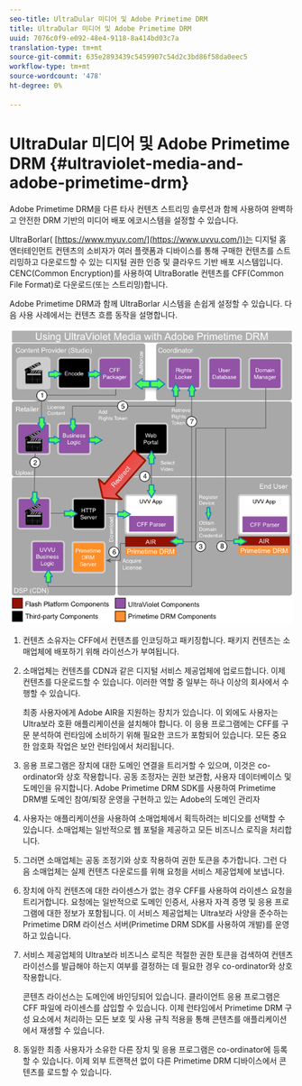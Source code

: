 ```yaml
---
seo-title: UltraDular 미디어 및 Adobe Primetime DRM
title: UltraDular 미디어 및 Adobe Primetime DRM
uuid: 7076c0f9-e092-48e4-9118-8a414bd03c7a
translation-type: tm+mt
source-git-commit: 635e2893439c5459907c54d2c3bd86f58da0eec5
workflow-type: tm+mt
source-wordcount: '478'
ht-degree: 0%

---
```



# UltraDular 미디어 및 Adobe Primetime DRM {#ultraviolet-media-and-adobe-primetime-drm}

Adobe Primetime DRM을 다른 타사 컨텐츠 스트리밍 솔루션과 함께 사용하여 완벽하고 안전한 DRM 기반의 미디어 배포 에코시스템을 설정할 수 있습니다.

UltraBorlar( [https://www.myuv.com/](https://www.uvvu.com/))는 디지털 홈 엔터테인먼트 컨텐츠의 소비자가 여러 플랫폼과 디바이스를 통해 구매한 컨텐츠를 스트리밍하고 다운로드할 수 있는 디지털 권한 인증 및 클라우드 기반 배포 시스템입니다. CENC(Common Encryption)를 사용하여 UltraBoratle 컨텐츠를 CFF(Common File Format)로 다운로드(또는 스트리밍)합니다.

Adobe Primetime DRM과 함께 UltraBorlar 시스템을 손쉽게 설정할 수 있습니다. 다음 사용 사례에서는 컨텐츠 흐름 동작을 설명합니다.

<!--<a id="fig_cxy_dc2_44"></a>-->

![](assets/AdobeUV_web.png)

1. 컨텐츠 소유자는 CFF에서 컨텐츠를 인코딩하고 패키징합니다. 패키지 컨텐츠는 소매업체에 배포하기 위해 라이선스가 부여됩니다.
1. 소매업체는 컨텐츠를 CDN과 같은 디지털 서비스 제공업체에 업로드합니다. 이제 컨텐츠를 다운로드할 수 있습니다. 이러한 역할 중 일부는 하나 이상의 회사에서 수행할 수 있습니다.

   최종 사용자에게 Adobe AIR을 지원하는 장치가 있습니다. 이 외에도 사용자는 Ultra보라 호환 애플리케이션을 설치해야 합니다. 이 응용 프로그램에는 CFF를 구문 분석하여 런타임에 소비하기 위해 필요한 코드가 포함되어 있습니다. 모든 중요한 암호화 작업은 보안 런타임에서 처리됩니다.
1. 응용 프로그램은 장치에 대한 도메인 연결을 트리거할 수 있으며, 이것은 co-ordinator와 상호 작용합니다. 공동 조정자는 권한 보관함, 사용자 데이터베이스 및 도메인을 유지합니다. Adobe Primetime DRM SDK를 사용하여 Primetime DRM별 도메인 참여/퇴장 운영을 구현하고 있는 Adobe의 도메인 관리자
1. 사용자는 애플리케이션을 사용하여 소매업체에서 획득하려는 비디오를 선택할 수 있습니다. 소매업체는 일반적으로 웹 포털을 제공하고 모든 비즈니스 로직을 처리합니다.
1. 그러면 소매업체는 공동 조정기와 상호 작용하여 권한 토큰을 추가합니다. 그런 다음 소매업체는 실제 컨텐츠 다운로드를 위해 요청을 서비스 제공업체에 보냅니다.
1. 장치에 아직 컨텐츠에 대한 라이센스가 없는 경우 CFF를 사용하여 라이센스 요청을 트리거합니다. 요청에는 일반적으로 도메인 인증서, 사용자 자격 증명 및 응용 프로그램에 대한 정보가 포함됩니다. 이 서비스 제공업체는 Ultra보라 사양을 준수하는 Primetime DRM 라이선스 서버(Primetime DRM SDK를 사용하여 개발)를 운영하고 있습니다.
1. 서비스 제공업체의 Ultra보라 비즈니스 로직은 적절한 권한 토큰을 검색하여 컨텐츠 라이선스를 발급해야 하는지 여부를 결정하는 데 필요한 경우 co-ordinator와 상호 작용합니다.

   콘텐츠 라이선스는 도메인에 바인딩되어 있습니다. 클라이언트 응용 프로그램은 CFF 파일에 라이센스를 삽입할 수 있습니다. 이제 런타임에서 Primetime DRM 구성 요소에서 처리하는 모든 보호 및 사용 규칙 적용을 통해 콘텐츠를 애플리케이션에서 재생할 수 있습니다.
1. 동일한 최종 사용자가 소유한 다른 장치 및 응용 프로그램은 co-ordinator에 등록할 수 있습니다. 이제 외부 트랜잭션 없이 다른 Primetime DRM 디바이스에서 콘텐츠를 로드할 수 있습니다.